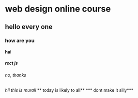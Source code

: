 # web design online course
## hello every one
### how are you
#### hai
##### rect js
###### no, thanks
*hii this is murali*
** today is likely to all**
*** dont make it silly***
